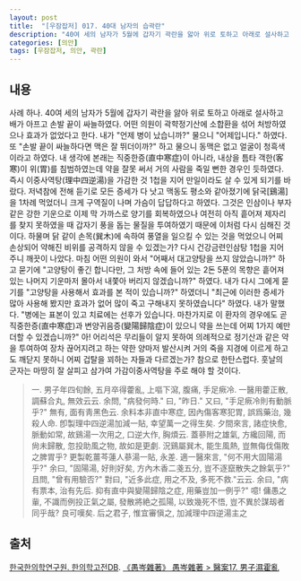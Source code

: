 ```yaml
---
layout: post
title:  "[우잠잡저] 017. 40대 남자의 습곽란"
description: "40여 세의 남자가 5월에 갑자기 곽란을 앓아 위로 토하고 아래로 설사하고 배가 아프고 손발 끝이 싸늘하였다. ..."
categories: [의안]
tags: [우잠잡저, 의안, 곽란]
---
```


## 내용

사례 하나. 40여 세의 남자가 5월에 갑자기 곽란을 앓아 위로 토하고 아래로 설사하고 배가 아프고 손발 끝이 싸늘하였다. 어떤 의원이 곽햑정기산에 소합환을 섞어 처방하였으나 효과가 없었다고 한다. 내가 "언제 병이 났습니까?" 물으니 "어제입니다." 하였다. 또 "손발 끝이 싸늘하다면 맥은 잘 뛰더이까?" 하고 물으니 동맥은 없고 얼굴이 청흑색이라고 하였다. 내 생각에 본래는 직중한증(直中寒症)이 아니라, 내상을 틈타 객한(客寒)이 위(胃)를 침범하였는데 약을 잘못 써서 거의 사람을 죽일 뻔한 경우인 듯하였다. 즉시 이중사역탕(理中四逆湯)을 가감한 것 1첩을 지어 만일이라도 살 수 있게 되기를 바랐다. 저녁참에 전해 듣기로 모든 증세가 다 낫고 맥동도 평소와 같아졌기에 닭국[鷄湯]을 1차례 먹었더니 크게 구역질이 나며 가슴이 답답하다고 하였다. 그것은 인삼이나 부자 같은 강한 기운으로 이제 막 가까스로 양기를 회복하였으나 여전히 아직 흩어져 제자리를 찾지 못하였을 때 갑자기 풍을 돕는 물질을 투여하였기 때문에 이처럼 다시 심해진 것이다. 하물며 닭 같이 손목(巽木)에 속하여 풍열을 일으킬 수 있는 것을 먹었으니 어찌 손상되어 약해진 비위를 공격하지 않을 수 있겠는가? 다시 건강금련인삼탕 1첩을 지어 주니 깨끗이 나았다. 마침 어떤 의원이 와서 "어째서 대고양탕을 쓰지 않았습니까?" 하고 묻기에 "고양탕이 좋긴 합니다만, 그 처방 속에 들어 있는 2돈 5푼의 목향은 흩어져 있는 나머지 기운마저 몰아서 내쫓아 버리지 않겠습니까?" 하였다. 내가 다시 그에게 묻기를 "고양탕을 사용해서 효과를 본 적이 있습니까?" 하였더니 "최근에 이러한 증세가 많아 사용해 봤지만 효과가 없어 많이 죽고 구해내지 못하였습니다" 하였다. 내가 말했다. "병에는 표본이 있고 치료에는 선후가 있습니다. 마찬가지로 이 환자의 경우에도 곧 직중한증(直中寒症)과 변양귀음증(變陽歸陰症)이 있으니 약을 쓰는데 어찌 1가지 예만 더할 수 있겠습니까?" 아! 어리석은 무리들이 알지 못하여 의례적으로 정기산과 같은 약을 투여하여 장차 끊어지려고 하는 약한 양마저 발산시켜 거의 죽을 지경에 이르게 하고도 깨닫지 못하니 어찌 겁탈을 꾀하는 자들과 다르겠는가? 참으로 한탄스럽다. 훗날의 군자는 마땅히 잘 살피고 삼가여 가감이중사역탕을 주로 해야 할 것이다.

> 一. 男子年四旬餘, 五月卒得藿亂, 上嘔下瀉, 腹痛, 手足瘚冷. 一醫用藿正散, 調蘇合丸, 無效云云. 余問, "病發何時." 曰, "昨日." 又曰, "手足瘚冷則有動脈乎?" 無有, 面有靑黑色云. 余料本非直中寒症, 因內傷客寒犯胃, 誤爲藥治, 幾殺人命. 卽製理中四逆湯加減一貼, 幸望萬一之得生矣. 夕間來言, 諸症快愈, 脈動如常, 故鷄湯一次用之, 口逆大作, 胸煩云. 蓋蔘附之雄氣, 方纔回陽, 而尙未歸散, 忽投助風之物, 故如是更劇. 況鷄屬巽木, 能生風熱, 豈無侮伐傷敗之脾胃乎? 更製乾薑芩蓮人蔘湯一貼, 永差. 適一醫來言, "何不用大固陽湯乎?" 余曰, "固陽湯, 好則好矣, 方內木香二戔五分, 豈不逐竄散失之餘氣乎?" 且問, "曾有用驗否?" 對曰, "近多此症, 用之不及, 多死不救."云云. 余曰, "病有票本, 治有先后. 抑有直中與變陽歸陰之症, 用藥豈加一例乎?" 噫! 傭愚之軰, 不識而例投正氣之屬, 發散將絶之孤陽, 以致幾死不悟, 豈不異於謀刼者同乎哉? 良可嘆矣. 后之君子, 惟宜審愼之, 加減理中四逆湯主之

## 출처

[한국한의학연구원. 한의학고전DB](https://mediclassics.kr/). [《愚岑雜著》 愚岑雜著 > 醫案17. 男子濕霍亂](https://mediclassics.kr/books/48/volume/1#content_152)
